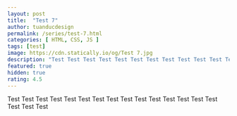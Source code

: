 ```yaml
---
layout: post
title:  "Test 7"
author: tuanducdesign
permalink: /series/test-7.html
categories: [ HTML, CSS, JS ]
tags: [test]
image: https://cdn.statically.io/og/Test 7.jpg
description: "Test Test Test Test Test Test Test Test Test Test Test Test Test Test Test Test Test Test"
featured: true
hidden: true
rating: 4.5
---
```


Test Test Test Test Test Test Test Test Test Test Test Test Test Test Test Test Test Test
